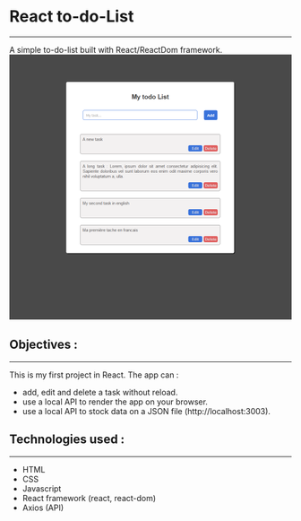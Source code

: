 # React to-do-List 
---


A simple to-do-list built with React/ReactDom framework.
![Img](public/img/Img.png)





## Objectives :
---

This is my first project in React. The app can :

- add, edit and delete a task without reload.
- use a local API to render the app on your browser.
- use a local API to stock data on a JSON file (http://localhost:3003).

## Technologies used :
---

- HTML
- CSS
- Javascript
- React framework (react, react-dom)
- Axios (API)

